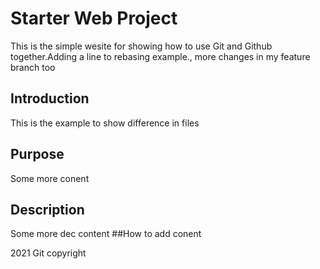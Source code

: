 # Starter Web Project 

This is the simple wesite for
showing how to use Git and Github together.Adding a line to rebasing example., more changes in my feature branch too

## Introduction 
This is the example to show difference in files

## Purpose
Some more conent

## Description
Some more dec content
##How to add conent

2021 Git copyright